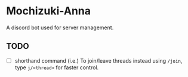 # Mochizuki-Anna

A discord bot used for server management.

## TODO

- [ ] shorthand command (i.e.) To join/leave threads instead using `/join`, type `j/<thread>` for faster control.

